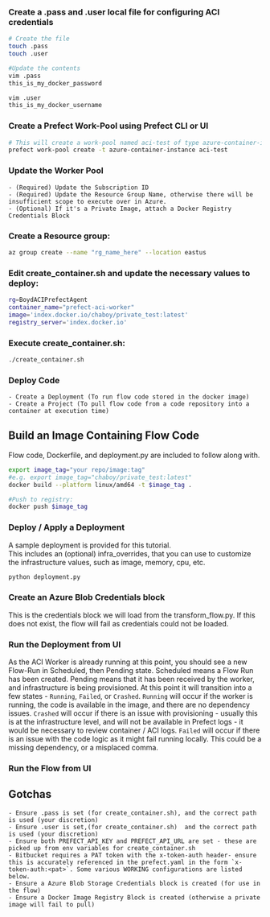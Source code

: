 ### Create a .pass and .user local file for configuring ACI credentials
```bash
# Create the file
touch .pass
touch .user

#Update the contents
vim .pass
this_is_my_docker_password

vim .user
this_is_my_docker_username
```

### Create a Prefect Work-Pool using Prefect CLI or UI
```bash
# This will create a work-pool named aci-test of type azure-container-instance
prefect work-pool create -t azure-container-instance aci-test
```

### Update the Worker Pool
    - (Required) Update the Subscription ID
    - (Required) Update the Resource Group Name, otherwise there will be insufficient scope to execute over in Azure.
    - (Optional) If it's a Private Image, attach a Docker Registry Credentials Block


### Create a Resource group:
```bash
az group create --name "rg_name_here" --location eastus
```

### Edit create_container.sh and update the necessary values to deploy:
```bash
rg=BoydACIPrefectAgent
container_name="prefect-aci-worker"
image='index.docker.io/chaboy/private_test:latest'
registry_server='index.docker.io'
```

### Execute create_container.sh:
```bash
./create_container.sh
```

### Deploy Code
    - Create a Deployment (To run flow code stored in the docker image)
    - Create a Project (To pull flow code from a code repository into a container at execution time)


## Build an Image Containing Flow Code
Flow code, Dockerfile, and deployment.py are included to follow along with.

```bash
export image_tag="your repo/image:tag"
#e.g. export image_tag="chaboy/private_test:latest"
docker build --platform linux/amd64 -t $image_tag .

#Push to registry:
docker push $image_tag
```

### Deploy / Apply a Deployment
A sample deployment is provided for this tutorial.  
This includes an (optional) infra_overrides, that you can use to customize the infrastructure values, such as image, memory, cpu, etc. 
```bash
python deployment.py
```

### Create an Azure Blob Credentials block 
This is the credentials block we will load from the transform_flow.py.
If this does not exist, the flow will fail as credentials could not be loaded.

### Run the Deployment from UI
As the ACI Worker is already running at this point, you should see a new Flow-Run in Scheduled, then Pending state.
Scheduled means a Flow Run has been created.
Pending means that it has been received by the worker, and infrastructure is being provisioned.
At this point it will transition into a few states - `Running`, `Failed`, or `Crashed`.
`Running` will occur if the worker is running, the code is available in the image, and there are no dependency issues.
`Crashed` will occur if there is an issue with provisioning - usually this is at the infrastructure level, and will not be available in Prefect logs - it would be necessary to review container / ACI logs.
`Failed` will occur if there is an issue with the code logic as it might fail running locally. This could be a missing dependency, or a misplaced comma.


### Run the Flow from UI

## Gotchas
    - Ensure .pass is set (for create_container.sh), and the correct path is used (your discretion)
    - Ensure .user is set,(for create_container.sh)  and the correct path is used (your discretion)
    - Ensure both PREFECT_API_KEY and PREFECT_API_URL are set - these are picked up from env variables for create_container.sh
    - Bitbucket requires a PAT token with the x-token-auth header- ensure this is accurately referenced in the prefect.yaml in the form `x-token-auth:<pat>`. Some various WORKING configurations are listed below.
    - Ensure a Azure Blob Storage Credentials block is created (for use in the flow)
    - Ensure a Docker Image Registry Block is created (otherwise a private image will fail to pull)
